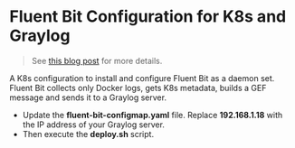 # Fluent Bit Configuration for K8s and Graylog

> See [this blog post](https://vzurczak.wordpress.com/?p=781) for more details.

A K8s configuration to install and configure Fluent Bit as a daemon set.  
Fluent Bit collects only Docker logs, gets K8s metadata, builds a GEF message
and sends it to a Graylog server.

* Update the **fluent-bit-configmap.yaml** file.
  Replace **192.168.1.18** with the IP address of your Graylog server.
* Then execute the **deploy.sh** script.


